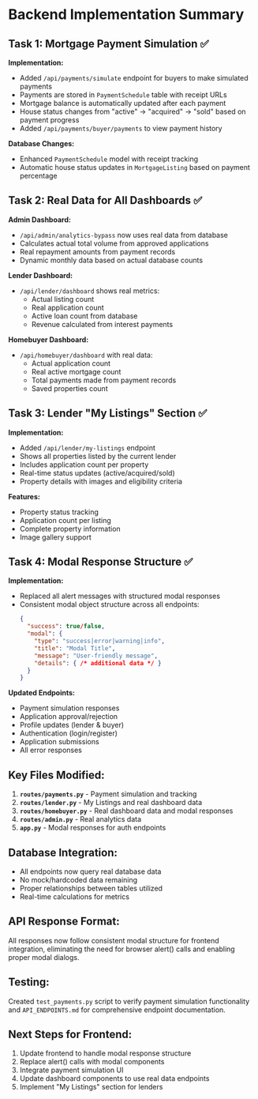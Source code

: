 # Backend Implementation Summary

## Task 1: Mortgage Payment Simulation ✅

**Implementation:**
- Added `/api/payments/simulate` endpoint for buyers to make simulated payments
- Payments are stored in `PaymentSchedule` table with receipt URLs
- Mortgage balance is automatically updated after each payment
- House status changes from "active" → "acquired" → "sold" based on payment progress
- Added `/api/payments/buyer/payments` to view payment history

**Database Changes:**
- Enhanced `PaymentSchedule` model with receipt tracking
- Automatic house status updates in `MortgageListing` based on payment percentage

## Task 2: Real Data for All Dashboards ✅

**Admin Dashboard:**
- `/api/admin/analytics-bypass` now uses real data from database
- Calculates actual total volume from approved applications
- Real repayment amounts from payment records
- Dynamic monthly data based on actual database counts

**Lender Dashboard:**
- `/api/lender/dashboard` shows real metrics:
  - Actual listing count
  - Real application count  
  - Active loan count from database
  - Revenue calculated from interest payments

**Homebuyer Dashboard:**
- `/api/homebuyer/dashboard` with real data:
  - Actual application count
  - Real active mortgage count
  - Total payments made from payment records
  - Saved properties count

## Task 3: Lender "My Listings" Section ✅

**Implementation:**
- Added `/api/lender/my-listings` endpoint
- Shows all properties listed by the current lender
- Includes application count per property
- Real-time status updates (active/acquired/sold)
- Property details with images and eligibility criteria

**Features:**
- Property status tracking
- Application count per listing
- Complete property information
- Image gallery support

## Task 4: Modal Response Structure ✅

**Implementation:**
- Replaced all alert messages with structured modal responses
- Consistent modal object structure across all endpoints:
  ```json
  {
    "success": true/false,
    "modal": {
      "type": "success|error|warning|info",
      "title": "Modal Title", 
      "message": "User-friendly message",
      "details": { /* additional data */ }
    }
  }
  ```

**Updated Endpoints:**
- Payment simulation responses
- Application approval/rejection
- Profile updates (lender & buyer)
- Authentication (login/register)
- Application submissions
- All error responses

## Key Files Modified:

1. **`routes/payments.py`** - Payment simulation and tracking
2. **`routes/lender.py`** - My Listings and real dashboard data
3. **`routes/homebuyer.py`** - Real dashboard data and modal responses
4. **`routes/admin.py`** - Real analytics data
5. **`app.py`** - Modal responses for auth endpoints

## Database Integration:

- All endpoints now query real database data
- No mock/hardcoded data remaining
- Proper relationships between tables utilized
- Real-time calculations for metrics

## API Response Format:

All responses now follow consistent modal structure for frontend integration, eliminating the need for browser alert() calls and enabling proper modal dialogs.

## Testing:

Created `test_payments.py` script to verify payment simulation functionality and `API_ENDPOINTS.md` for comprehensive endpoint documentation.

## Next Steps for Frontend:

1. Update frontend to handle modal response structure
2. Replace alert() calls with modal components
3. Integrate payment simulation UI
4. Update dashboard components to use real data endpoints
5. Implement "My Listings" section for lenders